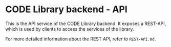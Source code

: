 # CODE Library backend - API

This is the API service of the CODE Library backend.
It exposes a REST-API, which is used by clients to access the services of the library.

For more detailed information about the REST API, refer to `REST-API.md`.
